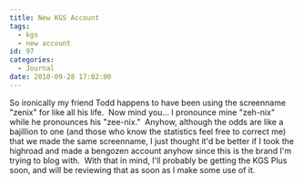 ```yaml
---
title: New KGS Account
tags:
  - kgs
  - new account
id: 97
categories:
  - Journal
date: 2010-09-28 17:02:00
---
```


So ironically my friend Todd happens to have been using the screenname "zenix" for like all his life.  Now mind you... I pronounce mine "zeh-nix" while he pronounces his "zee-nix."  Anyhow, although the odds are like a bajillion to one (and those who know the statistics feel free to correct me) that we made the same screenname, I just thought it'd be better if I took the highroad and made a bengozen account anyhow since this is the brand I'm trying to blog with.  With that in mind, I'll probably be getting the KGS Plus soon, and will be reviewing that as soon as I make some use of it.